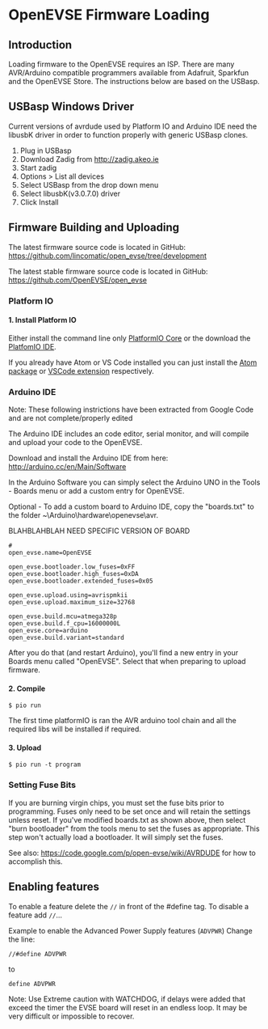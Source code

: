 
# OpenEVSE Firmware Loading

## Introduction 

Loading firmware to the OpenEVSE requires an ISP. There are many AVR/Arduino compatible programmers available from Adafruit, Sparkfun and the OpenEVSE Store. The instructions below are based on the USBasp.

## USBasp Windows Driver

Current versions of avrdude used by Platform IO and Arduino IDE need the libusbK driver in order to function properly with generic USBasp clones.

1. Plug in USBasp
2. Download Zadig from http://zadig.akeo.ie
3. Start zadig
4. Options > List all devices
5. Select USBasp from the drop down menu
6. Select libusbK(v3.0.7.0) driver
7. Click Install

## Firmware Building and Uploading

The latest firmware source code is located in GitHub: https://github.com/lincomatic/open_evse/tree/development

The latest stable firmware source code is located in GitHub: https://github.com/OpenEVSE/open_evse

### Platform IO

#### 1. Install Platform IO

Either install the command line only [PlatformIO Core](http://docs.platformio.org/en/latest/installation.html) or the download the [PlatfomIO IDE](http://platformio.org/platformio-ide).

If you already have Atom or VS Code installed you can just install the [Atom package](https://atom.io/packages/platformio-ide) or [VSCode extension](https://marketplace.visualstudio.com/items?itemName=platformio.platformio-ide) respectively.

### Arduino IDE

<div class="alert alert-success">
Note: These following instrictions have been extracted from Google Code and are not complete/properly edited
</div>

The Arduino IDE includes an code editor, serial monitor, and will compile and upload your code to the OpenEVSE.

Download and install the Arduino IDE from here: http://arduino.cc/en/Main/Software

In the Arduino Software you can simply select the Arduino UNO in the Tools - Boards menu or add a custom entry for OpenEVSE.

Optional - To add a custom board to Arduino IDE, copy the "boards.txt" to the folder ~\Arduino\hardware\openevse\avr.

BLAHBLAHBLAH NEED SPECIFIC VERSION OF BOARD


```
#
open_evse.name=OpenEVSE

open_evse.bootloader.low_fuses=0xFF
open_evse.bootloader.high_fuses=0xDA
open_evse.bootloader.extended_fuses=0x05

open_evse.upload.using=avrispmkii
open_evse.upload.maximum_size=32768

open_evse.build.mcu=atmega328p
open_evse.build.f_cpu=16000000L
open_evse.core=arduino
open_evse.build.variant=standard
```

After you do that (and restart Arduino), you'll find a new entry in your Boards menu called "OpenEVSE". Select that when preparing to upload firmware.

#### 2. Compile

`$ pio run`

The first time platformIO is ran the AVR arduino tool chain and all the required libs will be installed if required.

#### 3. Upload

`$ pio run -t program`


### Setting Fuse Bits

If you are burning virgin chips, you must set the fuse bits prior to programming. Fuses only need to be set once and will retain the settings unless reset. If you've modified boards.txt as shown above, then select "burn bootloader" from the tools menu to set the fuses as appropriate. This step won't actually load a bootloader. It will simply set the fuses.

See also: https://code.google.com/p/open-evse/wiki/AVRDUDE for how to accomplish this.

## Enabling features

To enable a feature delete the `//` in front of the #define tag. To disable a feature add `//`...

Example to enable the Advanced Power Supply features (`ADVPWR`) Change the line:

```
//#define ADVPWR
```

to

```
define ADVPWR
```

Note: Use Extreme caution with WATCHDOG, if delays were added that exceed the timer the EVSE board will reset in an endless loop. It may be very difficult or impossible to recover.